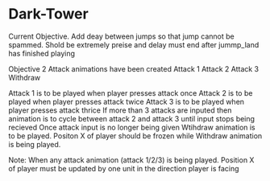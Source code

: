 # Dark-Tower

Current Objective. 
Add deay between jumps so that jump cannot be spammed. Shold be extremely preise and delay must end after jummp_land has finished playing 

Objective 2
Attack animations have been created
Attack 1
Attack 2
Attack 3
Withdraw

Attack 1 is to be played when player presses attack once
Attack 2 is to be played when player presses attack twice
Attack 3 is to be played when player presses attack thrice
If more than 3 attacks are inputed then animation is to cycle between attack 2 and attack 3 until input stops being recieved
Once attack input is no longer being given
Wtihdraw animation is to be played. Positon X of player should be frozen while Withdraw animation is being played.

Note: When any attack animation (attack 1/2/3) is being played. Position X of player must be updated by one unit in the direction player is facing

